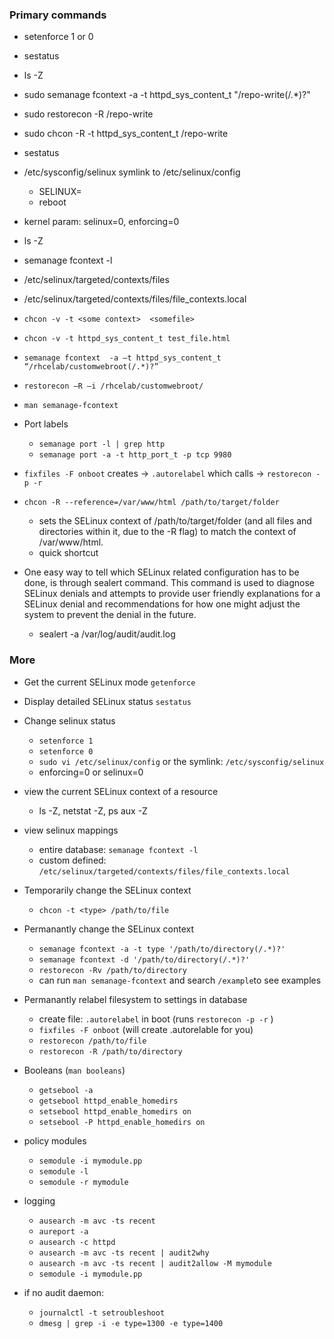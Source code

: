 ### Primary commands
* setenforce 1 or 0
* sestatus
* ls -Z
* sudo semanage fcontext -a -t httpd_sys_content_t "/repo-write(/.*)?"
* sudo restorecon -R /repo-write
* sudo chcon -R -t httpd_sys_content_t /repo-write


* sestatus
* /etc/sysconfig/selinux symlink to /etc/selinux/config
    * SELINUX=
    * reboot
* kernel param: selinux=0, enforcing=0
* ls -Z
* semanage fcontext -l 
* /etc/selinux/targeted/contexts/files
* /etc/selinux/targeted/contexts/files/file_contexts.local
* `chcon -v -t <some context>  <somefile>`
* `chcon -v -t httpd_sys_content_t test_file.html`
* `semanage fcontext  -a –t httpd_sys_content_t   “/rhcelab/customwebroot(/.*)?”`
* `restorecon –R –i /rhcelab/customwebroot/`
* `man semanage-fcontext`
* Port labels
    * `semanage port -l | grep http`
    * `semanage port -a -t http_port_t -p tcp 9980`
* `fixfiles -F onboot` creates -> `.autorelabel` which calls -> `restorecon -p -r` 

* `chcon -R --reference=/var/www/html /path/to/target/folder`
    *  sets the SELinux context of /path/to/target/folder (and all files and directories within it, due to the -R flag) to match the context of /var/www/html.
    * quick shortcut
* One easy way to tell which SELinux related configuration has to be done, is through sealert command. This command is used to diagnose SELinux denials and attempts to provide user friendly explanations for a SELinux denial and recommendations for how one might adjust the system to prevent the denial in the future.
    * sealert -a /var/log/audit/audit.log

### More
* Get the current SELinux mode `getenforce`
* Display detailed SELinux status `sestatus`

* Change selinux status 
    * `setenforce 1`
    * `setenforce 0`
    * `sudo vi /etc/selinux/config`  or the symlink: `/etc/sysconfig/selinux`
    * enforcing=0 or selinux=0 

* view the current SELinux context of a resource
    * ls -Z, netstat -Z, ps aux -Z

* view selinux mappings
    * entire database: `semanage fcontext -l`
    * custom defined: `/etc/selinux/targeted/contexts/files/file_contexts.local`

* Temporarily change the SELinux context
    * `chcon -t <type> /path/to/file`

* Permanantly change the SELinux context
    * `semanage fcontext -a -t type '/path/to/directory(/.*)?'`
    * `semanage fcontext -d '/path/to/directory(/.*)?'`
    * `restorecon -Rv /path/to/directory`
    * can run `man semanage-fcontext` and search `/example`to see examples

* Permanantly relabel filesystem to settings in database
    * create file: `.autorelabel` in boot (runs `restorecon -p -r` )
    * `fixfiles -F onboot`  (will create .autorelable for you)
    * `restorecon /path/to/file`
    * `restorecon -R /path/to/directory`

* Booleans (`man booleans`)
    * `getsebool -a`
    * `getsebool httpd_enable_homedirs`
    * `setsebool httpd_enable_homedirs on`
    * `setsebool -P httpd_enable_homedirs on`

* policy modules
    * `semodule -i mymodule.pp`
    * `semodule -l`
    * `semodule -r mymodule`

* logging
    * `ausearch -m avc -ts recent`
    * `aureport -a`
    * `ausearch -c httpd`
    * `ausearch -m avc -ts recent | audit2why`
    * `ausearch -m avc -ts recent | audit2allow -M mymodule`
    * `semodule -i mymodule.pp`
* if no audit daemon:
    * `journalctl -t setroubleshoot`
    * `dmesg | grep -i -e type=1300 -e type=1400`




